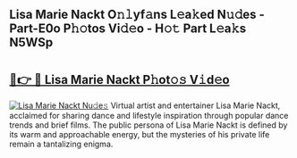 ## Lisa Marie Nackt O𝚗𝚕yf𝚊ns L𝚎a𝚔ed N𝚞𝚍es - Part-E0o P𝚑𝚘tos Vi𝚍𝚎o - H𝚘𝚝 Part L𝚎a𝚔s N5WSp

# <h2><a href="http://kfcf67j.oniu.top/?m=Lisa+Marie+Nackt">🔗👉 🔴 Lisa Marie Nackt P𝚑ot𝚘𝚜 V𝚒d𝚎o</a></h2>

[![Lisa Marie Nackt Nu𝚍e𝚜](https://i.imgur.com/0qMVB7G.gif)](http://kfcf67j.oniu.top/?m=Lisa+Marie+Nackt)
Virtual artist and entertainer Lisa Marie Nackt, acclaimed for sharing dance and lifestyle inspiration through popular dance trends and brief films. The public persona of Lisa Marie Nackt is defined by its warm and approachable energy, but the mysteries of his private life remain a tantalizing enigma.  
